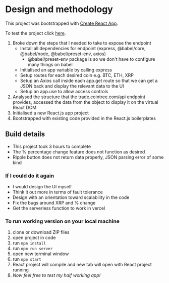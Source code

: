 # Design and methodology 

This project was bootstrapped with [Create React App](https://github.com/facebook/create-react-app).

To test the project click [here](https://crypto-dashboard-five.vercel.app/).

1. Broke down the steps that I needed to take to expose the endpoint 
    - Install all dependencies for endpoint (express, @babel/core, @babel/node, @babel/preset-env, axios) 
        - @babel/preset-env package is so we don't have to configure many things on babel
    - Initialised an app variable by calling express
    - Setup routes for each desired coin e.g. BTC, ETH, XRP
    - Setup an Axios call inside each app.get route so that we can get a JSON back and display the relevant data to the UI 
    - Setup an app.use to allow access controls
2. Analysed the structure that the trade.cointree.com/api endpoint provides, accessed the data from the object to display it on the virtual React DOM 
3. Initialised a new React.js app project 
4. Bootstrapped with existing code provided in the React.js boilerplates 

## Build details 
- This project took 3 hours to complete 
- The % percentage change feature does not function as desired 
- Ripple button does not return data properly, JSON parsing error of some kind 

### If I could do it again
- I would design the UI myself
- Think it out more in terms of fault tolerance 
- Design with an orientation toward scalability in the code
- Fix the bugs around XRP and % change 
- Get the serverless function to work in vercel

### To run working version on your local machine 
1. clone or download ZIP files 
2. open project in code 
2. run `npm install`
3. run `npm run server`
4. open new terminal window
5. run `npm start`
6. React project will compile and new tab will open with React project running
7. *Now feel free to test my half working app!*




